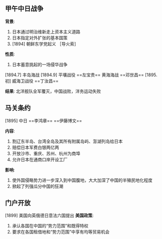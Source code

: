 ## 甲午中日战争
**背景**:
1. 日本通过明治维新走上资本主义道路
2. 日本指定对外扩张的基本国策
3. [1894] 朝鲜东学党起义 ［导火索］

**性质**:
1. 日本蓄意挑起的一场侵华战争

[1894.7] 丰岛海战
[1894.9] 平壤战役 ==左宝贵==
黄海海战 ==邓世昌==
[1895.初] 威海卫战役 ==丁汝昌==

**结果**:
北洋舰队全军覆灭，中国战败，洋务运动失败

## 马关条约
[1895] 中日 ==李鸿章== ==伊藤博文==

**内容**:
1. 割辽东半岛、台湾全岛及其所有附属岛屿、澎湖列岛给日本
2. 赔偿日本军费白银两亿两
3. 开放沙市、重庆、苏州、杭州为商埠
4. 允许日本在通商口岸开设工厂

**影响**:
1. 使外国侵略势力进一步深入到中国腹地，大大加深了中国的半殖民地化程度
2. 掀起了列强瓜分中国的狂潮

## 门户开放
[1899] 美国向英俄德日意法六国提出
**美国政策**:
1. 承认各国在中国的“势力范围”和既得特权
2. 要求在各国租借地和“势力范围”中享有均等贸易机会

